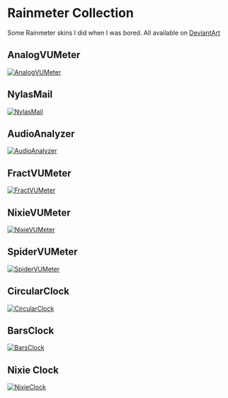 # Rainmeter Collection

Some Rainmeter skins I did when I was bored. All available on [DeviantArt](http://mistic100.deviantart.com/gallery/61022491/Rainmeter)

## AnalogVUMeter

[![AnalogVUMeter](AnalogVUMeter/Preview.png)](AnalogVUMeter)

## NylasMail

[![NylasMail](NylasMail/Preview.png)](NylasMail)

## AudioAnalyzer

[![AudioAnalyzer](AudioAnalyzer/Preview.png)](AudioAnalyzer)

## FractVUMeter

[![FractVUMeter](FractVUMeter/Preview.png)](FractVUMeter)

## NixieVUMeter

[![NixieVUMeter](NixieVUMeter/Preview.png)](NixieVUMeter)

## SpiderVUMeter

[![SpiderVUMeter](SpiderVUMeter/Preview.png)](SpiderVUMeter)

## CircularClock

[![CircularClock](CircularClock/Preview.png)](CircularClock)

## BarsClock

[![BarsClock](BarsClock/Preview.png)](BarsClock)

## Nixie Clock

[![NixieClock](NixieClock/Preview.png)](NixieClock)
